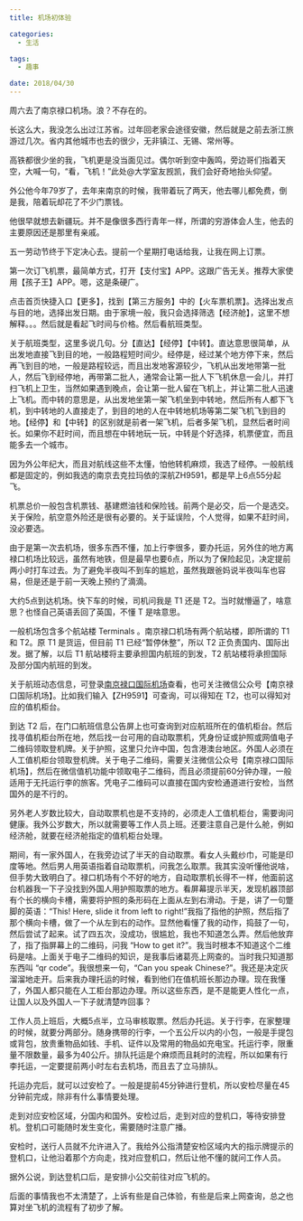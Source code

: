 ```yaml
---
title: 机场初体验

categories:
  - 生活

tags:
  - 趣事

date: 2018/04/30
---
```


周六去了南京禄口机场。浪？不存在的。

<!-- more -->

长这么大，我没怎么出过江苏省。过年回老家会途径安徽，然后就是之前去浙江旅游过几次。省内其他城市也去的很少，无非镇江、无锡、常州等。

高铁都很少坐的我，飞机更是没当面见过。偶尔听到空中轰鸣，旁边哥们指着天空，大喊一句，“看，飞机！”此处@大学室友觊凯，我们会好奇地抬头仰望。

外公他今年79岁了，去年来南京的时候，我带着玩了两天，他去哪儿都免费，倒是我，陪着玩却花了不少门票钱。

他很早就想去新疆玩。并不是像很多西行青年一样，所谓的穷游体会人生，他去的主要原因还是那里有亲戚。

五一劳动节终于下定决心去。提前一个星期打电话给我，让我在网上订票。

第一次订飞机票，最简单方式，打开【支付宝】APP。这跟广告无关。推荐大家使用【孩子王】APP。嗯，这是条硬广。

点击首页快捷入口【更多】，找到【第三方服务】中的【火车票机票】。选择出发点与目的地，选择出发日期。由于家境一般，我只会选择筛选【经济舱】，这里不想解释。。。然后就是看起飞时间与价格。然后看航班类型。

关于航班类型，这里多说几句。分【直达】【经停】【中转】。直达意思很简单，从出发地直接飞到目的地，一般路程短时间少。经停是，经过某个地方停下来，然后再飞到目的地，一般是路程较远，而且出发地客源较少，飞机从出发地带第一批人，然后飞到经停地，再带第二批人，通常会让第一批人下飞机休息一会儿，并打扫飞机上卫生，当然如果遇到晚点，会让第一批人留在飞机上，并让第二批人迅速上飞机。而中转的意思是，从出发地坐第一架飞机坐到中转地，然后所有人都下飞机，到中转地的人直接走了，到目的地的人在中转地机场等第二架飞机飞到目的地。【经停】和【中转】的区别就是前者一架飞机，后者多架飞机，显然后者时间长。如果你不赶时间，而且想在中转地玩一玩，中转是个好选择，机票便宜，而且能多去一个城市。

因为外公年纪大，而且对航线这些不太懂，怕他转机麻烦，我选了经停。一般航线都是固定的，例如我选的南京去克拉玛依的深航ZH9591，都是早上6点55分起飞。

机票总价一般包含机票钱、基建燃油钱和保险钱。前两个是必交，后一个是选交。关于保险，航空意外险还是很有必要的。关于延误险，个人觉得，如果不赶时间，没必要选。

由于是第一次去机场，很多东西不懂，加上行李很多，要办托运，另外住的地方离禄口机场比较远，虽然有地铁，但是最早也要6点，所以为了保险起见，决定提前两小时打车过去。为了避免半夜叫不到车的尴尬，虽然我跟爸妈说半夜叫车也容易，但是还是于前一天晚上预约了滴滴。

大约5点到达机场。快下车的时候，司机问我是 T1 还是 T2。当时就懵逼了，啥意思？也怪自己英语丢回了英国，不懂 T 是啥意思。

一般机场包含多个航站楼 Terminals 。南京禄口机场有两个航站楼，即所谓的 T1 和 T2。原 T1 是货运，但目前 T1 已经“暂停休整”，所以 T2 正负责国内、国际出发。据了解，以后 T1 航站楼将主要承担国内航班的到发，T2 航站楼将承担国际及部分国内航班的到发。

关于航班动态信息，可登录[南京禄口国际机场](http://www.njiairport.com/)查看，也可关注微信公众号【南京禄口国际机场】。比如我们输入【ZH9591】可查询，可以得知在 T2，也可以得知对应的值机柜台。

到达 T2 后，在门口航班信息公告屏上也可查询到对应航班所在的值机柜台。然后找寻值机柜台所在地，然后找一台可用的自动取票机，凭身份证或护照或网值电子二维码领取登机牌。关于护照，这里只允许中国，包含港澳台地区。外国人必须在人工值机柜台领取登机牌。关于电子二维码，需要关注微信公众号【南京禄口国际机场】，然后在微信值机功能中领取电子二维码，而且必须提前60分钟办理，一般适用于无托运行李的旅客。凭电子二维码可以直接在国内安检通道进行安检，当然国外的是不行的。

另外老人岁数比较大，自动取票机也是不支持的，必须走人工值机柜台，需要询问健康。我外公岁数大，所以就需要等工作人员上班。还要注意自己是什么舱，例如经济舱，就要在经济舱指定的值机柜台处理。

期间，有一家外国人，在我旁边试了半天的自动取票。看女人头戴纱巾，可能是印度等地。然后男人用英语指着自动取票机，问我怎么取票。我其实没听懂他说啥，但手势大致明白了。禄口机场有个不好的地方，自动取票机长得不一样，他面前这台机器我一下子没找到外国人用护照取票的地方。看屏幕提示半天，发现机器顶部有个长的横向卡槽，需要将护照的条形码在上面从左到右滑动。于是，讲了一句蹩脚的英语：“This! Here, slide it from left to right!”我指了指他的护照，然后指了那个横向卡槽，做了一个从左到右的动作。显然他看懂了我的动作，捣鼓了一句，然后尝试了起来。试了四五次，没成功，很尴尬，我也不知道怎么弄。然后他放弃了，指了指屏幕上的二维码，问我 “How to get it?”。我当时根本不知道这个二维码是啥。上面关于电子二维码的知识，是我事后诸葛亮上网查的。当时我只知道那东西叫 “qr code”。我很想来一句，“Can you speak Chinese?”。我还是决定灰溜溜地走开。后来我办理托运的时候，看到他们在值机班长那边办理。现在我懂了，外国人都只能在人工柜台那边办理。所以这些东西，是不是能更人性化一点，让国人以及外国人一下子就清楚咋回事？

工作人员上班后，大概5点半，立马审核取票。然后办托运。关于行李，在家整理的时候，就要分两部分。随身携带的行李，一个五公斤以内的小包，一般是手提包或背包，放贵重物品如钱、手机、证件以及常用的物品如充电宝。托运行李，限重量不限数量，最多为40公斤。排队托运是个麻烦而且耗时的流程，所以如果有行李托运，一定要提前两小时左右去机场，而且去了立马排队。

托运办完后，就可以过安检了。一般是提前45分钟进行登机，所以安检尽量在45分钟前完成，除非有什么事情要处理。

走到对应安检区域，分国内和国外。安检过后，走到对应的登机口，等待安排登机。登机口可能随时发生变化，需要随时注意广播。

安检时，送行人员就不允许进入了。我给外公指清楚安检区域内大的指示牌提示的登机口，让他沿着那个方向走，找对应登机口，然后让他不懂的就问工作人员。

据外公说，到达登机口后，是安排小公交前往对应飞机的。

后面的事情我也不太清楚了，上诉有些是自己体验，有些是后来上网查询，总之也算对坐飞机的流程有了初步了解。
